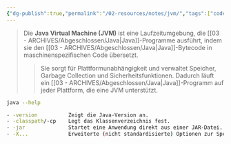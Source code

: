 ```yaml
---
{"dg-publish":true,"permalink":"/02-resources/notes/jvm/","tags":["code/java"]}
---
```


>Die **Java Virtual Machine (JVM)** ist eine Laufzeitumgebung, die [[03 - ARCHIVES/Abgeschlossen/Java\|Java]]-Programme ausführt, indem sie den [[03 - ARCHIVES/Abgeschlossen/Java\|Java]]-Bytecode in maschinenspezifischen Code übersetzt. 
>>Sie sorgt für Plattformunabhängigkeit und verwaltet Speicher, Garbage Collection und Sicherheitsfunktionen. Dadurch läuft ein [[03 - ARCHIVES/Abgeschlossen/Java\|Java]]-Programm auf jeder Plattform, die eine JVM unterstützt.

```bash
java --help

- -version          Zeigt die Java-Version an.
- -classpath/-cp    Legt das Klassenverzeichnis fest.
- -jar              Startet eine Anwendung direkt aus einer JAR-Datei.
- -X...             Erweiterte (nicht standardisierte) Optionen zur Speicherverwaltung und Diagnose.

```